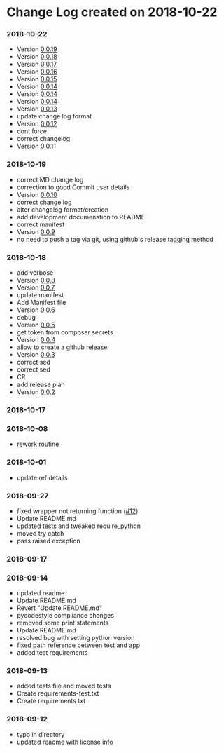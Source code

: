 # Change Log created on 2018-10-22

### 2018-10-22
  * Version [0.0.19](../../releases/tag/0.0.19)
  * Version [0.0.18](../../releases/tag/0.0.18)
  * Version [0.0.17](../../releases/tag/0.0.17)
  * Version [0.0.16](../../releases/tag/0.0.16)
  * Version [0.0.15](../../releases/tag/0.0.15)
  * Version [0.0.14](../../releases/tag/0.0.14)
  * Version [0.0.14](../../releases/tag/0.0.14)
  * Version [0.0.14](../../releases/tag/0.0.14)
  * Version [0.0.13](../../releases/tag/0.0.13)
  * update change log format
  * Version [0.0.12](../../releases/tag/0.0.12)
  * dont force
  * correct changelog
  * Version [0.0.11](../../releases/tag/0.0.11)

### 2018-10-19
  * correct MD change log
  * correction to gocd Commit user details
  * Version [0.0.10](../../releases/tag/0.0.10)
  * correct change log
  * alter changelog format/creation
  * add development documenation to README
  * correct manifest
  * Version [0.0.9](../../releases/tag/0.0.9)
  * no need to push a tag via git, using github's release tagging method

### 2018-10-18
  * add verbose
  * Version [0.0.8](../../releases/tag/0.0.8)
  * Version [0.0.7](../../releases/tag/0.0.7)
  * update manifest
  * Add Manifest file
  * Version [0.0.6](../../releases/tag/0.0.6)
  * debug
  * Version [0.0.5](../../releases/tag/0.0.5)
  * get token from composer secrets
  * Version [0.0.4](../../releases/tag/0.0.4)
  * allow to create a github release
  * Version [0.0.3](../../releases/tag/0.0.3)
  * correct sed
  * correct sed
  * CR
  * add release plan
  * Version [0.0.2](../../releases/tag/0.0.2)

### 2018-10-17

### 2018-10-08
  * rework routine

### 2018-10-01
  * update ref details

### 2018-09-27
  * fixed wrapper not returning function ([#12](../../pull/12))
  * Update README.md
  * updated tests and tweaked require_python
  * moved try catch
  * pass raised exception

### 2018-09-17

### 2018-09-14
  * updated readme
  * Update README.md
  * Revert "Update README.md"
  * pycodestyle compliance changes
  * removed some print statements
  * Update README.md
  * resolved bug with setting python version
  * fixed path reference between test and app
  * added test requirements

### 2018-09-13
  * added tests file and moved tests
  * Create requirements-test.txt
  * Create requirements.txt

### 2018-09-12
  * typo in directory
  * updated readme with license info
